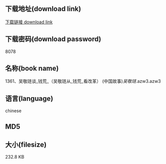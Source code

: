 ## 下载地址(download link)
[下载链接 download link](https://tutu365.netlify.app/?s=1361%E3%80%81%E5%90%B4%E6%95%AC%E7%90%8F%E8%B0%88_%E9%92%B1%E8%8D%92_%EF%BC%88%E5%90%B4%E6%95%AC%E7%90%8F%E4%BB%8E_%E9%92%B1%E8%8D%92_%E7%9C%8B%E6%94%B9%E9%9D%A9%EF%BC%89+%28%E4%B8%AD%E5%9B%BD%E6%95%85%E4%BA%8B%29_%E5%90%B4%E6%95%AC%E7%90%8F_.azw3)

## 下载密码(download password)
8078

## 名称(book name)
1361、吴敬琏谈_钱荒_（吴敬琏从_钱荒_看改革） (中国故事)_吴敬琏_.azw3.azw3

## 语言(language)
chinese

## MD5


## 大小(filesize)
232.8 KB
